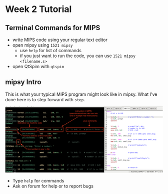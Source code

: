 # Week 2 Tutorial

## Terminal Commands for MIPS

- write MIPS code using your regular text editor
- open mipsy using `1521 mipsy`
    - use `help` for list of commands
    - if you just want to run the code, you can use `1521 mipsy <filename.s>`
- open QtSpim with `qtspim`

## mipsy Intro

This is what your typical MIPS program might look like in mipsy. What I've done here is to step forward with `step`.

![annotated screenshot of mipsy](mipsy_demo.png)

- Type `help` for commands
- Ask on forum for help or to report bugs

